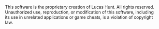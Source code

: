 This software is the proprietary creation of Lucas Hunt. All rights reserved. Unauthorized use, reproduction, or modification of this software, including its use in unrelated applications or game cheats, is a violation of copyright law.
